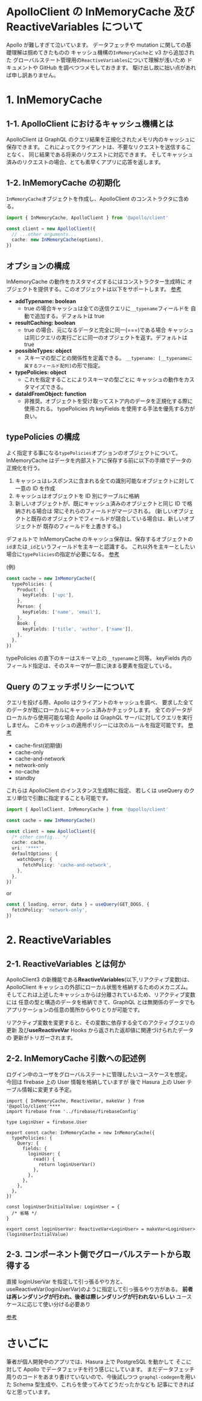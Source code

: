 # ApolloClient の InMemoryCache 及び ReactiveVariables について

Apollo が難しすぎて泣いています。
データフェッチや mutation に関しての基礎理解は掴めてきたものの
キャッシュ機構の`InMemoryCache`と v3 から追加された
グローバルステート管理用の`ReactiveVariables`について理解が浅いため
ドキュメントや GitHub を調べつつメモしておきます。
駆け出し故に拙い点があれば申し訳ありません。

# 1. InMemoryCache

## 1-1. ApolloClient におけるキャッシュ機構とは

ApolloClient は GraphQL のクエリ結果を正規化されたメモリ内のキャッシュに保存できます。
これによってクライアントは、不要なリクエストを送信することなく、
同じ結果である将来のリクエストに対応できます。
そしてキャッシュ済みのリクエストの場合、とても素早くアプリに応答を返します。

## 1-2. InMemoryCache の初期化

`InMemoryCache`オブジェクトを作成し、ApolloClient のコンストラクタに含める。

```ts
import { InMemoryCache, ApolloClient } from '@apollo/client'

const client = new ApolloClient({
  // ...other arguments...
  cache: new InMemoryCache(options),
})
```

## オプションの構成

InMemoryCache の動作をカスタマイズするにはコンストラクター生成時に
オブジェクトを提供する。このオブジェクトは以下をサポートします。
[参考](https://www.apollographql.com/docs/react/caching/cache-configuration/#configuration-options)

- **addTypename: boolean**
  - true の場合キャッシュは全ての送信クエリに`__typename`フィールドを
    自動で追加する。デフォルトは true
- **resultCaching: boolean**
  - true の場合、元になるデータと完全に同一(===)である場合
    キャッシュは同じクエリの実行ごとに同一のオブジェクトを返す。デフォルトは true
- **possibleTypes: object**
  - スキーマの型ごとの関係性を定義できる。
    `__typename: [__typenameに属するフィールド配列]`の形で指定。
- **typePolicies: object**
  - これを指定することによりスキーマの型ごとに
    キャッシュの動作をカスタマイズできる。
- **dataIdFromObject: function**
  - 非推奨。オブジェクトを受け取ってストア内のデータを正規化する際に使用される。
    typePolicies 内 keyFields を使用する手法を優先する方が良い。

## typePolicies の構成

よく指定する事になる`typePolicies`オプションのオブジェクトについて。
InMemoryCache はデータを内部ストアに保存する前に以下の手順でデータの正規化を行う。

1. キャッシュはレスポンスに含まれる全ての識別可能なオブジェクトに対して一意の ID を作成
2. キャッシュはオブジェクトを ID 別にテーブルに格納
3. 新しいオブジェクトが、既にキャッシュ済みのオブジェクトと同じ ID で格納される場合は
   常にそれらのフィールドがマージされる。
   (新しいオブジェクトと既存のオブジェクトでフィールドが競合している場合は、新しいオブジェクトが
   既存のフィールドを上書きする。)

デフォルトで InMemoryCache のキャッシュ保存は、保存するオブジェクトの
`id`または`_id`というフィールドを主キーと認識する。
これ以外を主キーとしたい場合に`typePolicies`の指定が必要になる。
[参考](https://www.apollographql.com/docs/react/caching/cache-configuration/#customizing-identifier-generation-by-type)

(例)

```ts
const cache = new InMemoryCache({
  typePolicies: {
    Product: {
      keyFields: ['upc'],
    },
    Person: {
      keyFields: ['name', 'email'],
    },
    Book: {
      keyFields: ['title', 'author', ['name']],
    },
  },
})
```

typePolicies の直下のキーはスキーマ上の`__typename`と同等。
keyFields 内のフィールド指定は、そのスキーマが一意に決まる要素を指定している。

## Query のフェッチポリシーについて

クエリを投げる際、Apollo はクライアントのキャッシュを調べ、
要求した全てのデータが既にローカルにキャッシュ済みかチェックします。
全てのデータがローカルから使用可能な場合 Apollo は GraphQL サーバに対してクエリを実行しません。
このキャッシュの適用ポリシーには次のルールを指定可能です。
[参考](https://www.apollographql.com/docs/react/data/queries/#supported-fetch-policies)

- cache-first(初期値)
- cache-only
- cache-and-network
- network-only
- no-cache
- standby

これらは ApolloClient のインスタンス生成時に指定、
若しくは useQuery のクエリ単位で引数に指定することも可能です。

```ts
import { ApolloClient, InMemoryCache } from '@apollo/client'

const cache = new InMemoryCache()

const client = new ApolloClient({
  /* other config... */
  cache: cache,
  uri: '****',
  defaultOptions: {
    watchQuery: {
      fetchPolicy: 'cache-and-network',
    },
  },
})
```

or

```ts
const { loading, error, data } = useQuery(GET_DOGS, {
  fetchPolicy: 'network-only',
})
```

# 2. ReactiveVariables

## 2-1. ReactiveVariables とは何か

ApolloClient3 の新機能である**ReactiveVariables**(以下,リアクティブ変数)は、
ApolloClient キャッシュの外部にローカル状態を格納するためのメカニズム。
そしてこれは上述したキャッシュからは分離されているため、リアクティブ変数には
任意の型と構造のデータを格納できて、GraphQL とは無関係のデータでも
アプリケーションの任意の箇所からやりとりが可能です。

リアクティブ変数を変更すると、その変数に依存する全てのアクティブクエリの更新
及び**useReactiveVar** Hooks から返された返却値に関連づけられたデータの
更新がトリガーされます。

## 2-2. InMemoryCache 引数への記述例

ログイン中のユーザをグローバルステートに管理したいユースケースを想定。
今回は firebase 上の User 情報を格納していますが
後で Hasura 上の User テーブル情報に変更する予定。

```tsx
import { InMemoryCache, ReactiveVar, makeVar } from '@apollo/client'****
import firebase from '../firebase/firebaseConfig'

type LoginUser = firebase.User

export const cache: InMemoryCache = new InMemoryCache({
  typePolicies: {
    Query: {
      fields: {
        loginUser: {
          read() {
            return loginUserVar()
          },
        },
      },
    },
  },
})

const loginUserInitialValue: LoginUser = {
  /* 省略 */
}

export const loginUserVar: ReactiveVar<LoginUser> = makeVar<LoginUser>(loginUserInitialValue)
```

## 2-3. コンポーネント側でグローバルステートから取得する

直接 loginUserVar を指定して引っ張るやり方と、
useReactiveVar(loginUserVar)のように指定して引っ張るやり方がある。
**前者は再レンダリングが行われ、後者は際レンダリングが行われないらしい**
ユースケースに応じて使い分ける必要あり

[参考](https://www.apollographql.com/docs/react/local-state/managing-state-with-field-policies/#storing-local-state-in-reactive-variables)

# さいごに

筆者が個人開発中のアプリでは、Hasura 上で PostgreSQL を動かして
そこに対して Apollo でデータフェッチを行う感じにしています。
まだデータフェッチ周りのコードをあまり書けていないので、今後試しつつ
`graphql-codegen`を用いた Schema 型生成や、これらを使ってみてどうだったかなども
記事にできればなと思っています。
